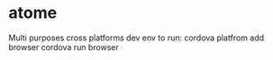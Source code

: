 # atome
Multi purposes cross platforms dev env
to run:
cordova platfrom add browser
cordova run browser